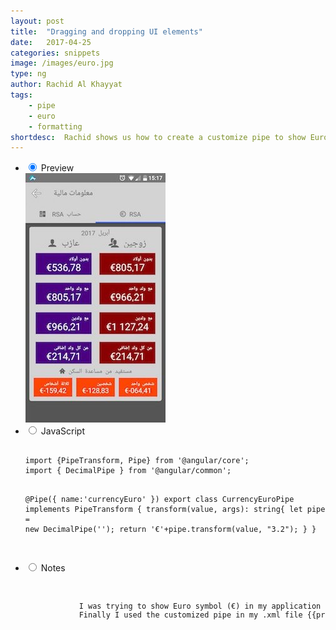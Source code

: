 ```yaml
---
layout: post
title:  "Dragging and dropping UI elements"
date:   2017-04-25
categories: snippets
image: /images/euro.jpg
type: ng
author: Rachid Al Khayyat
tags: 
    - pipe
    - euro
    - formatting
shortdesc: 	Rachid shows us how to create a customize pipe to show Euro symbol in Nativescript.
---
```

<ul class="tabs clearfix">
<li>
    <input type="radio" name="tabs" id="tab1" checked />
    <label for="tab1">Preview</label>
    <div id="tab-content1" class="tab-content">
        <img src="/images/euro.jpg">
    </div>
</li>    
<li>
    <input type="radio" name="tabs" id="tab2" />
    <label for="tab2">JavaScript</label>
    <div id="tab-content2" class="tab-content">
      <p>
      <pre class="language-javascript">
        <code>
import {PipeTransform, Pipe} from &#x27;@angular/core&#x27;;
import { DecimalPipe } from &#x27;@angular/common&#x27;;

@Pipe({
    name:&#x27;currencyEuro&#x27;
})
export class  CurrencyEuroPipe implements PipeTransform {
    transform(value, args): string{
         let pipe = new DecimalPipe(&#x27;&#x27;);
         return &#x27;&#x20AC;&#x27;+pipe.transform(value, &#x22;3.2&#x22;);
    }
}
        </code>
    </pre>
   </p>
</div>
</li>

<li>
    <input type="radio" name="tabs" id="tab3" />
    <label for="tab3">Notes</label>
    <div id="tab-content3" class="tab-content">
      <code>
        <pre>
            I was trying to show Euro symbol (€) in my application using Angular 2 default pipe {{price | currency:'EUR':true}}, however this did not work as expected and kept showing the dollar symbol ($) on NativeScript. To go around it, I created my own pipe, by injecting (DecimalPipe) pipe then customizing it. 
            Finally I used the customized pipe in my .xml file {{price | currencyEuro}}. Hope this can be useful to anyone who needs it.
        </pre>
    </code>
</div>
</li>

</ul>
